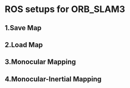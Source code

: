 # ROS setups for ORB_SLAM3

## 1.Save Map

## 2.Load Map

## 3.Monocular Mapping

## 4.Monocular-Inertial Mapping
